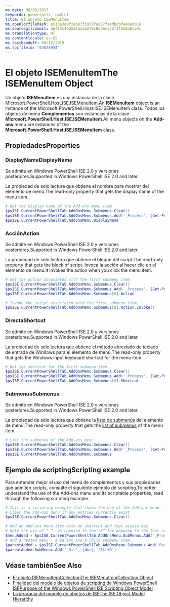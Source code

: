 ```yaml
---
ms.date: 06/05/2017
keywords: powershell, cmdlet
title: El objeto ISEMenuItem
ms.openlocfilehash: a513a3e9f2eb97f3955fa817faedbcbf4e0ed018
ms.sourcegitcommit: a6f13c16a535acea279c0ddeca72f1f0d8a8ce4c
ms.translationtype: HT
ms.contentlocale: es-ES
ms.lasthandoff: 06/12/2019
ms.locfileid: "67028944"
---
```

# <a name="the-isemenuitem-object"></a><span data-ttu-id="45464-103">El objeto ISEMenuItem</span><span class="sxs-lookup"><span data-stu-id="45464-103">The ISEMenuItem Object</span></span>

<span data-ttu-id="45464-104">Un objeto **ISEMenuItem** es una instancia de la clase Microsoft.PowerShell.Host.ISE.ISEMenuItem.</span><span class="sxs-lookup"><span data-stu-id="45464-104">An **ISEMenuItem** object is an instance of the Microsoft.PowerShell.Host.ISE.ISEMenuItem class.</span></span> <span data-ttu-id="45464-105">Todos los objetos de menú **Complementos** son instancias de la clase **Microsoft.PowerShell.Host.ISE.ISEMenuItem**.</span><span class="sxs-lookup"><span data-stu-id="45464-105">All menu objects on the **Add-ons** menu are instances of the **Microsoft.PowerShell.Host.ISE.ISEMenuItem** class.</span></span>

## <a name="properties"></a><span data-ttu-id="45464-106">Propiedades</span><span class="sxs-lookup"><span data-stu-id="45464-106">Properties</span></span>

### <a name="displayname"></a><span data-ttu-id="45464-107">DisplayName</span><span class="sxs-lookup"><span data-stu-id="45464-107">DisplayName</span></span>

<span data-ttu-id="45464-108">Se admite en Windows PowerShell ISE 2.0 y versiones posteriores.</span><span class="sxs-lookup"><span data-stu-id="45464-108">Supported in Windows PowerShell ISE 2.0 and later.</span></span>

<span data-ttu-id="45464-109">La propiedad de solo lectura que obtiene el nombre para mostrar del elemento de menú.</span><span class="sxs-lookup"><span data-stu-id="45464-109">The read-only property that gets the display name of the menu item.</span></span>

```powershell
# Get the display name of the Add-ons menu item
$psISE.CurrentPowerShellTab.AddOnsMenu.Submenus.Clear()
$psISE.CurrentPowerShellTab.AddOnsMenu.Submenus.Add('_Process', {Get-Process}, 'Alt+P')
$psISE.CurrentPowerShellTab.AddOnsMenu.DisplayName
```

### <a name="action"></a><span data-ttu-id="45464-110">Acción</span><span class="sxs-lookup"><span data-stu-id="45464-110">Action</span></span>

<span data-ttu-id="45464-111">Se admite en Windows PowerShell ISE 2.0 y versiones posteriores.</span><span class="sxs-lookup"><span data-stu-id="45464-111">Supported in Windows PowerShell ISE 2.0 and later.</span></span>

<span data-ttu-id="45464-112">La propiedad de solo lectura que obtiene el bloque del script.</span><span class="sxs-lookup"><span data-stu-id="45464-112">The read-only property that gets the block of script.</span></span> <span data-ttu-id="45464-113">Invoca la acción al hacer clic en el elemento de menú.</span><span class="sxs-lookup"><span data-stu-id="45464-113">It invokes the action when you click the menu item.</span></span>

```powershell
# Get the action associated with the first submenu item.
$psISE.CurrentPowerShellTab.AddOnsMenu.Submenus.Clear()
$psISE.CurrentPowerShellTab.AddOnsMenu.Submenus.Add('_Process', {Get-Process}, 'Alt+P')
$psISE.CurrentPowerShellTab.AddOnsMenu.Submenus[0].Action

# Invoke the script associated with the first submenu item
$psISE.CurrentPowerShellTab.AddOnsMenu.Submenus[0].Action.Invoke()
```

### <a name="shortcut"></a><span data-ttu-id="45464-114">Directa</span><span class="sxs-lookup"><span data-stu-id="45464-114">Shortcut</span></span>

<span data-ttu-id="45464-115">Se admite en Windows PowerShell ISE 2.0 y versiones posteriores.</span><span class="sxs-lookup"><span data-stu-id="45464-115">Supported in Windows PowerShell ISE 2.0 and later.</span></span>

<span data-ttu-id="45464-116">La propiedad de solo lectura que obtiene el método abreviado de teclado de entrada de Windows para el elemento de menú.</span><span class="sxs-lookup"><span data-stu-id="45464-116">The read-only property that gets the Windows input keyboard shortcut for the menu item.</span></span>

```powershell
# Get the shortcut for the first submenu item.
$psISE.CurrentPowerShellTab.AddOnsMenu.Submenus.Clear()
$psISE.CurrentPowerShellTab.AddOnsMenu.Submenus.Add('_Process', {Get-Process}, 'Alt+P')
$psISE.CurrentPowerShellTab.AddOnsMenu.Submenus[0].Shortcut
```

### <a name="submenus"></a><span data-ttu-id="45464-117">Submenus</span><span class="sxs-lookup"><span data-stu-id="45464-117">Submenus</span></span>

<span data-ttu-id="45464-118">Se admite en Windows PowerShell ISE 2.0 y versiones posteriores.</span><span class="sxs-lookup"><span data-stu-id="45464-118">Supported in Windows PowerShell ISE 2.0 and later.</span></span>

<span data-ttu-id="45464-119">La propiedad de solo lectura que obtiene la [lista de submenús](The-ISEMenuItemCollection-Object.md) del elemento de menú.</span><span class="sxs-lookup"><span data-stu-id="45464-119">The read-only property that gets the [list of submenus](The-ISEMenuItemCollection-Object.md) of the menu item.</span></span>

```powershell
# List the submenus of the Add-ons menu
$psISE.CurrentPowerShellTab.AddOnsMenu.Submenus.Clear()
$psISE.CurrentPowerShellTab.AddOnsMenu.Submenus.Add('_Process', {Get-Process}, 'Alt+P')
$psISE.CurrentPowerShellTab.AddOnsMenu.Submenus
```

## <a name="scripting-example"></a><span data-ttu-id="45464-120">Ejemplo de scripting</span><span class="sxs-lookup"><span data-stu-id="45464-120">Scripting example</span></span>

<span data-ttu-id="45464-121">Para entender mejor el uso del menú de complementos y sus propiedades que admiten scripts, consulte el siguiente ejemplo de scripting.</span><span class="sxs-lookup"><span data-stu-id="45464-121">To better understand the use of the Add-ons menu and its scriptable properties, read through the following scripting example.</span></span>

```powershell
# This is a scripting example that shows the use of the Add-ons menu.
# Clear the Add-ons menu if any entries currently exist
$psISE.CurrentPowerShellTab.AddOnsMenu.Submenus.Clear()

# Add an Add-ons menu item with an shortcut and fast access key.
# Note the use of “_”  as opposed to the “&” for mapping to the fast access key letter for the menu item.
$menuAdded = $psISE.CurrentPowerShellTab.AddOnsMenu.SubMenus.Add('_Process', {Get-Process}, 'Alt+P')
# Add a nested menu - a parent and a child submenu item.
$parentAdded = $psISE.CurrentPowerShellTab.AddOnsMenu.Submenus.Add('Parent', $null, $null)
$parentAdded.SubMenus.Add('_Dir', {dir}, 'Alt+D')
```

## <a name="see-also"></a><span data-ttu-id="45464-122">Véase también</span><span class="sxs-lookup"><span data-stu-id="45464-122">See Also</span></span>

- [<span data-ttu-id="45464-123">El objeto ISEMenuItemCollection</span><span class="sxs-lookup"><span data-stu-id="45464-123">The ISEMenuItemCollection Object</span></span>](The-ISEMenuItemCollection-Object.md)
- [<span data-ttu-id="45464-124">Finalidad del modelo de objetos de scripting de Windows PowerShell ISE</span><span class="sxs-lookup"><span data-stu-id="45464-124">Purpose of the Windows PowerShell ISE Scripting Object Model</span></span>](Purpose-of-the-Windows-PowerShell-ISE-Scripting-Object-Model.md)
- [<span data-ttu-id="45464-125">La jerarquía del modelo de objetos de ISE</span><span class="sxs-lookup"><span data-stu-id="45464-125">The ISE Object Model Hierarchy</span></span>](The-ISE-Object-Model-Hierarchy.md)
